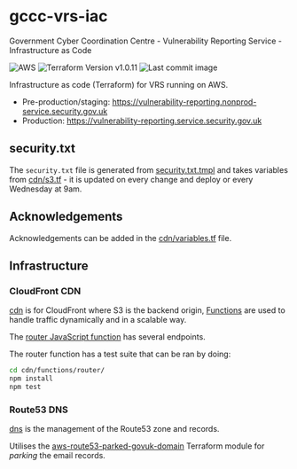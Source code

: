 # gccc-vrs-iac

Government Cyber Coordination Centre - Vulnerability Reporting Service - Infrastructure as Code

![AWS](https://img.shields.io/badge/AWS-%23FF9900.svg?style=for-the-badge&logo=amazon-aws&logoColor=white)
![Terraform Version v1.0.11](https://img.shields.io/badge/Terraform-v1.0.11-blueviolet?style=for-the-badge&logo=terraform)
![Last commit image](https://img.shields.io/github/last-commit/co-cddo/domain-iac?style=for-the-badge&logo=github)

Infrastructure as code (Terraform) for VRS running on AWS.

- Pre-production/staging: <https://vulnerability-reporting.nonprod-service.security.gov.uk>
- Production: <https://vulnerability-reporting.service.security.gov.uk>

## security.txt

The `security.txt` file is generated from [security.txt.tmpl](https://github.com/co-cddo/gccc-vrs-iac/blob/main/cdn/s3_bucket/.well-known/security.txt.tmpl) and takes variables from [cdn/s3.tf](https://github.com/co-cddo/gccc-vrs-iac/blob/main/cdn/s3.tf#L38) - it is updated on every change and deploy or every Wednesday at 9am.

## Acknowledgements

Acknowledgements can be added in the [cdn/variables.tf](https://github.com/co-cddo/gccc-vrs-iac/blob/main/cdn/variables.tf#L2) file.

## Infrastructure

### CloudFront CDN

[cdn](cdn/) is for CloudFront where S3 is the backend origin, [Functions](https://aws.amazon.com/blogs/aws/introducing-cloudfront-functions-run-your-code-at-the-edge-with-low-latency-at-any-scale/) are used to handle traffic dynamically and in a scalable way.

The [router JavaScript function](cdn/functions/router/router.js) has several endpoints.

The router function has a test suite that can be ran by doing:
``` bash
cd cdn/functions/router/
npm install
npm test
```

### Route53 DNS

[dns](dns/) is the management of the Route53 zone and records.

Utilises the [aws-route53-parked-govuk-domain](https://github.com/co-cddo/aws-route53-parked-govuk-domain) Terraform module for _parking_ the email records.
